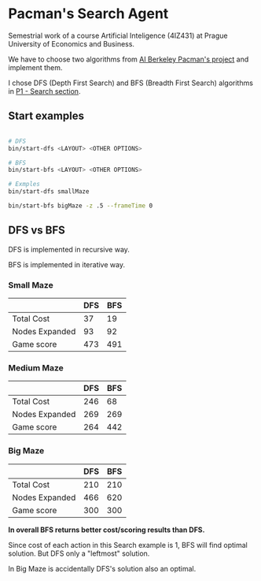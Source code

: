 # Pacman's Search Agent

Semestrial work of a course Artificial Inteligence (4IZ431) at Prague University of Economics and Business.

We have to choose two algorithms from [AI Berkeley Pacman's project](http://ai.berkeley.edu/project_overview.html) and implement them.

I chose DFS (Depth First Search) and BFS (Breadth First Search) algorithms in [P1 - Search section](http://ai.berkeley.edu/search.html).

## Start examples

```bash

# DFS
bin/start-dfs <LAYOUT> <OTHER OPTIONS>

# BFS
bin/start-bfs <LAYOUT> <OTHER OPTIONS>

# Exmples
bin/start-dfs smallMaze

bin/start-bfs bigMaze -z .5 --frameTime 0

```

## DFS vs BFS

DFS is implemented in recursive way.

BFS is implemented in iterative way.

### Small Maze

|                | DFS | BFS |
| -------------- | --- | --- |
| Total Cost     | 37  | 19  |
| Nodes Expanded | 93  | 92  |
| Game score     | 473 | 491 |

### Medium Maze

|                | DFS | BFS |
| -------------- | --- | --- |
| Total Cost     | 246 | 68  |
| Nodes Expanded | 269 | 269 |
| Game score     | 264 | 442 |

### Big Maze

|                | DFS | BFS |
| -------------- | --- | --- |
| Total Cost     | 210 | 210 |
| Nodes Expanded | 466 | 620 |
| Game score     | 300 | 300 |

**In overall BFS returns better cost/scoring results than DFS.**

Since cost of each action in this Search example is 1, BFS will find optimal solution. But DFS only a "leftmost" solution.

In Big Maze is accidentally DFS's solution also an optimal.
